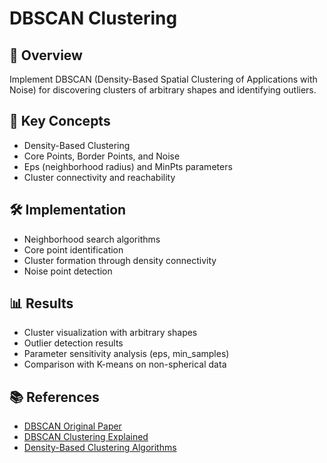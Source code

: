 # DBSCAN Clustering

## 📌 Overview
Implement DBSCAN (Density-Based Spatial Clustering of Applications with Noise) for discovering clusters of arbitrary shapes and identifying outliers.

## 🧠 Key Concepts
- Density-Based Clustering
- Core Points, Border Points, and Noise
- Eps (neighborhood radius) and MinPts parameters
- Cluster connectivity and reachability

## 🛠️ Implementation
- Neighborhood search algorithms
- Core point identification
- Cluster formation through density connectivity
- Noise point detection

## 📊 Results
- Cluster visualization with arbitrary shapes
- Outlier detection results
- Parameter sensitivity analysis (eps, min_samples)
- Comparison with K-means on non-spherical data

## 📚 References
- [DBSCAN Original Paper](https://www.aaai.org/Papers/KDD/1996/KDD96-037.pdf)
- [DBSCAN Clustering Explained](https://towardsdatascience.com/dbscan-clustering-explained-97556a2ad556)
- [Density-Based Clustering Algorithms](https://scikit-learn.org/stable/modules/clustering.html#dbscan) 